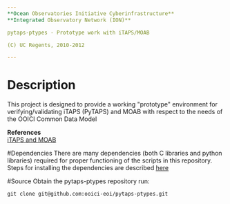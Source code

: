 ```yaml
---
**Ocean Observatories Initiative Cyberinfrastructure** 
**Integrated Observatory Network (ION)** 

pytaps-ptypes - Prototype work with iTAPS/MOAB

(C) UC Regents, 2010-2012

---
```


# Description
This project is designed to provide a working "prototype" environment for verifying/validating iTAPS (PyTAPS) and MOAB with respect to the needs of the OOICI Common Data Model

**References**  
[iTAPS and MOAB](https://confluence.oceanobservatories.org/display/CIDev/iTAPS+and+MOAB)

#Dependencies
There are many dependencies (both C libraries and python libraries) required for proper functioning of the scripts in this repository.  Steps for installing the dependencies are described [here](https://confluence.oceanobservatories.org/display/CIDev/iTAPS+and+MOAB#iTAPSandMOAB-InstallingMOAB%2CiTAPSandPyTAPS)

#Source
Obtain the pytaps-ptypes repository run:

    git clone git@github.com:ooici-eoi/pytaps-ptypes.git

